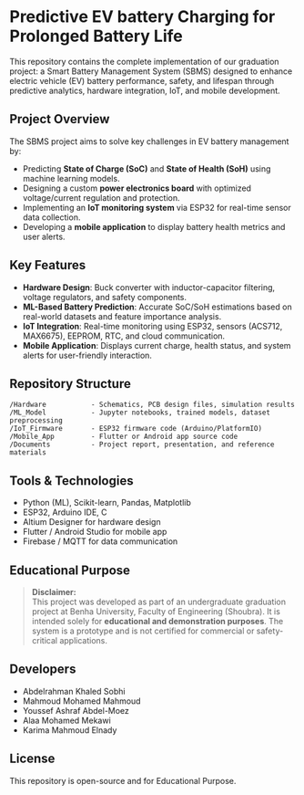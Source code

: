 # Predictive EV battery Charging for Prolonged Battery Life

This repository contains the complete implementation of our graduation project: a Smart Battery Management System (SBMS) designed to enhance electric vehicle (EV) battery performance, safety, and lifespan through predictive analytics, hardware integration, IoT, and mobile development.

## Project Overview

The SBMS project aims to solve key challenges in EV battery management by:

- Predicting **State of Charge (SoC)** and **State of Health (SoH)** using machine learning models.
- Designing a custom **power electronics board** with optimized voltage/current regulation and protection.
- Implementing an **IoT monitoring system** via ESP32 for real-time sensor data collection.
- Developing a **mobile application** to display battery health metrics and user alerts.

## Key Features

- **Hardware Design**: Buck converter with inductor-capacitor filtering, voltage regulators, and safety components.
- **ML-Based Battery Prediction**: Accurate SoC/SoH estimations based on real-world datasets and feature importance analysis.
- **IoT Integration**: Real-time monitoring using ESP32, sensors (ACS712, MAX6675), EEPROM, RTC, and cloud communication.
- **Mobile Application**: Displays current charge, health status, and system alerts for user-friendly interaction.

## Repository Structure

```
/Hardware           - Schematics, PCB design files, simulation results  
/ML_Model           - Jupyter notebooks, trained models, dataset preprocessing  
/IoT_Firmware       - ESP32 firmware code (Arduino/PlatformIO)  
/Mobile_App         - Flutter or Android app source code  
/Documents          - Project report, presentation, and reference materials
```

## Tools & Technologies

- Python (ML), Scikit-learn, Pandas, Matplotlib  
- ESP32, Arduino IDE, C  
- Altium Designer for hardware design  
- Flutter / Android Studio for mobile app  
- Firebase / MQTT for data communication  

## Educational Purpose

> **Disclaimer:**  
> This project was developed as part of an undergraduate graduation project at Benha University, Faculty of Engineering (Shoubra). It is intended solely for **educational and demonstration purposes**. The system is a prototype and is not certified for commercial or safety-critical applications.

## Developers

- Abdelrahman Khaled Sobhi 
- Mahmoud Mohamed Mahmoud  
- Youssef Ashraf Abdel-Moez  
- Alaa Mohamed Mekawi  
- Karima Mahmoud Elnady  

## License

This repository is open-source and for Educational Purpose.
